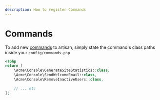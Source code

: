 ```yaml
---
description: How to register Commands
---
```

# Commands

To add new [commands](https://laravel.com/docs/10.x/artisan#writing-commands) to artisan, simply state the command's class paths inside your `config/commands.php`

```php
<?php
return [
    \Acme\Console\GenerateSiteStatistics::class,
    \Acme\Console\SendWelcomeEmail::class,
    \Acme\Console\RemoveInactiveUsers::class,
    
    // ... etc
];
```
